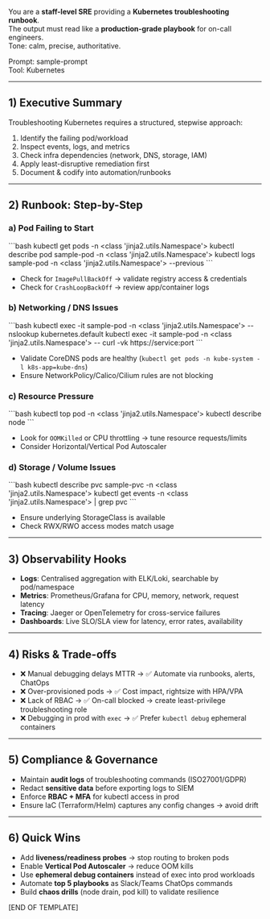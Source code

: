
You are a **staff-level SRE** providing a **Kubernetes troubleshooting runbook**.  
The output must read like a **production-grade playbook** for on-call engineers.  
Tone: calm, precise, authoritative.  

Prompt: sample-prompt  
Tool: Kubernetes  

---

## 1) Executive Summary
Troubleshooting Kubernetes requires a structured, stepwise approach:  
1. Identify the failing pod/workload  
2. Inspect events, logs, and metrics  
3. Check infra dependencies (network, DNS, storage, IAM)  
4. Apply least-disruptive remediation first  
5. Document & codify into automation/runbooks  

---

## 2) Runbook: Step-by-Step

### a) Pod Failing to Start
\`\`\`bash
kubectl get pods -n <class 'jinja2.utils.Namespace'>
kubectl describe pod sample-pod -n <class 'jinja2.utils.Namespace'>
kubectl logs sample-pod -n <class 'jinja2.utils.Namespace'> --previous
\`\`\`
- Check for `ImagePullBackOff` → validate registry access & credentials  
- Check for `CrashLoopBackOff` → review app/container logs  

### b) Networking / DNS Issues
\`\`\`bash
kubectl exec -it sample-pod -n <class 'jinja2.utils.Namespace'> -- nslookup kubernetes.default
kubectl exec -it sample-pod -n <class 'jinja2.utils.Namespace'> -- curl -vk https://service:port
\`\`\`
- Validate CoreDNS pods are healthy (`kubectl get pods -n kube-system -l k8s-app=kube-dns`)  
- Ensure NetworkPolicy/Calico/Cilium rules are not blocking  

### c) Resource Pressure
\`\`\`bash
kubectl top pod -n <class 'jinja2.utils.Namespace'>
kubectl describe node
\`\`\`
- Look for `OOMKilled` or CPU throttling → tune resource requests/limits  
- Consider Horizontal/Vertical Pod Autoscaler  

### d) Storage / Volume Issues
\`\`\`bash
kubectl describe pvc sample-pvc -n <class 'jinja2.utils.Namespace'>
kubectl get events -n <class 'jinja2.utils.Namespace'> | grep pvc
\`\`\`
- Ensure underlying StorageClass is available  
- Check RWX/RWO access modes match usage  

---

## 3) Observability Hooks
- **Logs**: Centralised aggregation with ELK/Loki, searchable by pod/namespace  
- **Metrics**: Prometheus/Grafana for CPU, memory, network, request latency  
- **Tracing**: Jaeger or OpenTelemetry for cross-service failures  
- **Dashboards**: Live SLO/SLA view for latency, error rates, availability  

---

## 4) Risks & Trade-offs
- ❌ Manual debugging delays MTTR → ✅ Automate via runbooks, alerts, ChatOps  
- ❌ Over-provisioned pods → ✅ Cost impact, rightsize with HPA/VPA  
- ❌ Lack of RBAC → ✅ On-call blocked → create least-privilege troubleshooting role  
- ❌ Debugging in prod with `exec` → ✅ Prefer `kubectl debug` ephemeral containers  

---

## 5) Compliance & Governance
- Maintain **audit logs** of troubleshooting commands (ISO27001/GDPR)  
- Redact **sensitive data** before exporting logs to SIEM  
- Enforce **RBAC + MFA** for kubectl access in prod  
- Ensure IaC (Terraform/Helm) captures any config changes → avoid drift  

---

## 6) Quick Wins
- Add **liveness/readiness probes** → stop routing to broken pods  
- Enable **Vertical Pod Autoscaler** → reduce OOM kills  
- Use **ephemeral debug containers** instead of exec into prod workloads  
- Automate **top 5 playbooks** as Slack/Teams ChatOps commands  
- Build **chaos drills** (node drain, pod kill) to validate resilience  

[END OF TEMPLATE]